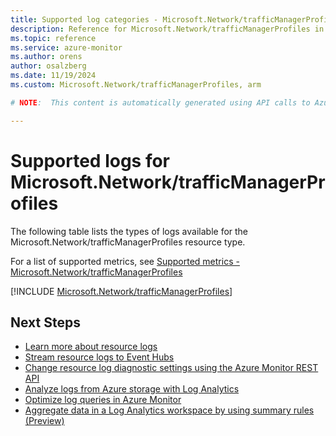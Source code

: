```yaml
---
title: Supported log categories - Microsoft.Network/trafficManagerProfiles
description: Reference for Microsoft.Network/trafficManagerProfiles in Azure Monitor Logs.
ms.topic: reference
ms.service: azure-monitor
ms.author: orens
author: osalzberg
ms.date: 11/19/2024
ms.custom: Microsoft.Network/trafficManagerProfiles, arm

# NOTE:  This content is automatically generated using API calls to Azure. Any edits made on these files will be overwritten in the next run of the script. 

---
```





# Supported logs for Microsoft.Network/trafficManagerProfiles  
The following table lists the types of logs available for the Microsoft.Network/trafficManagerProfiles resource type.
  
  
  
For a list of supported metrics, see [Supported metrics - Microsoft.Network/trafficManagerProfiles](../supported-metrics/microsoft-network-trafficmanagerprofiles-metrics.md)  
  

  
[!INCLUDE [Microsoft.Network/trafficManagerProfiles](~/reusable-content/ce-skilling/azure/includes/azure-monitor/reference/logs/microsoft-network-trafficmanagerprofiles-logs-include.md)]  
  

## Next Steps

* [Learn more about resource logs](/azure/azure-monitor/essentials/platform-logs-overview)
* [Stream resource logs to Event Hubs](/azure/azure-monitor/essentials/resource-logs#send-to-azure-event-hubs)
* [Change resource log diagnostic settings using the Azure Monitor REST API](/rest/api/monitor/diagnosticsettings)
* [Analyze logs from Azure storage with Log Analytics](/azure/azure-monitor/essentials/resource-logs#send-to-log-analytics-workspace)
* [Optimize log queries in Azure Monitor](/azure/azure-monitor/logs/query-optimization)
* [Aggregate data in a Log Analytics workspace by using summary rules (Preview)](/azure/azure-monitor/logs/summary-rules)